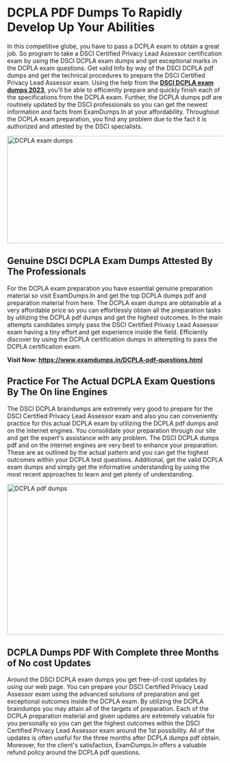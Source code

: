 <h1><strong>DCPLA PDF Dumps To Rapidly Develop Up Your Abilities</strong></h1>
<p>In this competitive globe, you have to pass a DCPLA exam to obtain a great job. So program to take a DSCI Certified Privacy Lead Assessor certification exam by using the DSCI DCPLA exam dumps and get exceptional marks in the DCPLA exam questions. Get valid Info by way of the DSCI DCPLA pdf dumps and get the technical procedures to prepare the DSCI Certified Privacy Lead Assessor exam. Using the help from the <strong><a href="https://www.examdumps.in/DCPLA-pdf-questions.html">DSCI DCPLA exam dumps 2023</a></strong>, you'll be able to efficiently prepare and quickly finish each of the specifications from the DCPLA exam. Further, the DCPLA dumps pdf are routinely updated by the DSCI professionals so you can get the newest information and facts from ExamDumps.In at your affordability. Throughout the DCPLA exam preparation, you find any problem due to the fact it is authorized and attested by the DSCI specialists.</p>
<p><img src="https://i.ibb.co/zxJwW90/Copy-of-Online-Classes-Twitter-header-post-Made-with-Poster-My-Wall-1.png" alt="DCPLA exam dumps" width="750" height="250" /></p>
<h2><strong>Genuine DSCI DCPLA Exam Dumps Attested By The Professionals</strong></h2>
<p>For the DCPLA exam preparation you have essential genuine preparation material so visit ExamDumps.In and get the top DCPLA dumps pdf and preparation material from here. The DCPLA exam dumps are obtainable at a very affordable price so you can effortlessly obtain all the preparation tasks by utilizing the DCPLA pdf dumps and get the highest outcomes. In the main attempts candidates simply pass the DSCI Certified Privacy Lead Assessor exam having a tiny effort and get experience inside the field. Efficiently discover by using the DCPLA certification dumps in attempting to pass the DCPLA certification exam.</p>
<p><strong>Visit Now:&nbsp;<a href="https://www.examdumps.in/DCPLA-pdf-questions.html">https://www.examdumps.in/DCPLA-pdf-questions.html</a></strong></p>
<h2><strong>Practice For The Actual DCPLA Exam Questions By The On line Engines</strong></h2>
<p>The DSCI DCPLA braindumps are extremely very good to prepare for the DSCI Certified Privacy Lead Assessor exam and also you can conveniently practice for this actual DCPLA exam by utilizing the DCPLA pdf dumps and on the internet engines. You consolidate your preparation through our site and get the expert's assistance with any problem. The DSCI DCPLA dumps pdf and on the internet engines are very best to enhance your preparation. These are as outlined by the actual pattern and you can get the highest outcomes within your DCPLA test questions. Additional, get the valid DCPLA exam dumps and simply get the informative understanding by using the most recent approaches to learn and get plenty of understanding.</p>
<p><a href="https://www.examdumps.in/DCPLA-pdf-questions.html"><img src="https://i.ibb.co/QkNtdwY/Copy-of-Zoom-Online-Classes-Facebook-Share-Po-Made-with-Poster-My-Wall-1.jpg" alt="DCPLA pdf dumps" width="670" height="352" /></a></p>
<h2><strong>DCPLA Dumps PDF With Complete three Months of No cost Updates</strong></h2>
<p>Around the DSCI DCPLA exam dumps you get free-of-cost updates by using our web page. You can prepare your DSCI Certified Privacy Lead Assessor exam using the advanced solutions of preparation and get exceptional outcomes inside the DCPLA exam. By utilizing the DCPLA braindumps you may attain all of the targets of preparation. Each of the DCPLA preparation material and given updates are extremely valuable for you personally so you can get the highest outcomes within the DSCI Certified Privacy Lead Assessor exam around the 1st possibility. All of the updates is often useful for the three months after DCPLA dumps pdf obtain. Moreover, for the client's satisfaction, ExamDumps.In offers a valuable refund policy around the DCPLA pdf questions.</p>
